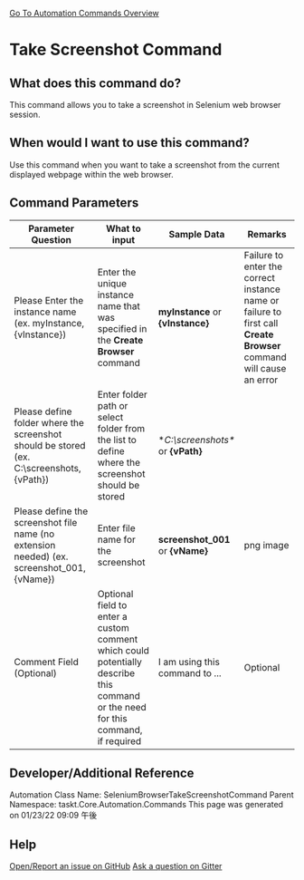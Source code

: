 <!--TITLE: Take Screenshot Command -->
<!-- SUBTITLE: a command in the Web Browser Commands group. -->
[Go To Automation Commands Overview](/automation-commands.md)


# Take Screenshot Command


## What does this command do?
This command allows you to take a screenshot in Selenium web browser session.


## When would I want to use this command?
Use this command when you want to take a screenshot from the current displayed webpage within the web browser.


## Command Parameters
| Parameter Question   	| What to input  	|  Sample Data 	| Remarks  	|
| ---                    | ---               | ---           | ---       |
|Please Enter the instance name (ex. myInstance, {vInstance})|Enter the unique instance name that was specified in the **Create Browser** command|**myInstance** or **{vInstance}**|Failure to enter the correct instance name or failure to first call **Create Browser** command will cause an error|
|Please define folder where the screenshot should be stored (ex. C:\screenshots, {vPath})|Enter folder path or select folder from the list to define where the screenshot should be stored|**C:\screenshots\** or **{vPath}**||
|Please define the screenshot file name (no extension needed) (ex. screenshot_001, {vName})|Enter file name for the screenshot|**screenshot_001** or **{vName}**|png image|
|Comment Field (Optional)|Optional field to enter a custom comment which could potentially describe this command or the need for this command, if required|I am using this command to ...|Optional|










## Developer/Additional Reference
Automation Class Name: SeleniumBrowserTakeScreenshotCommand
Parent Namespace: taskt.Core.Automation.Commands
This page was generated on 01/23/22 09:09 午後


## Help
[Open/Report an issue on GitHub](https://github.com/saucepleez/taskt/issues/new)
[Ask a question on Gitter](https://gitter.im/taskt-rpa/Lobby)

